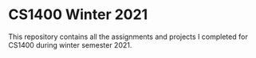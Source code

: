# CS1400 Winter 2021

This repository contains all the assignments and projects I completed for CS1400 during
winter semester 2021.
